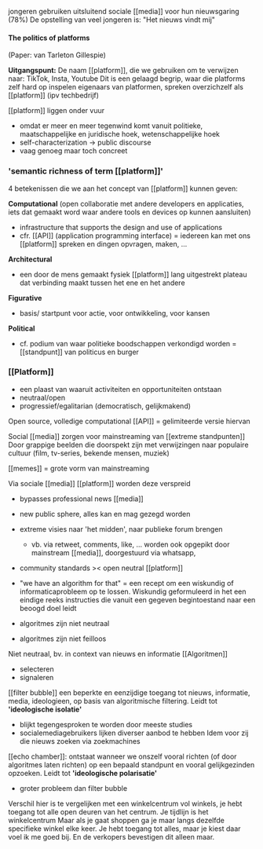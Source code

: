 
jongeren gebruiken uitsluitend sociale [[media]] voor hun nieuwsgaring (78%)
De opstelling van veel jongeren is: "Het nieuws vindt mij"

#### The politics of platforms
(Paper: van Tarleton Gillespie)

**Uitgangspunt:**
De naam [[platform]], die we gebruiken om te verwijzen naar: TikTok, Insta, Youtube
Dit is een gelaagd begrip, waar die platforms zelf hard op inspelen
eigenaars van platformen, spreken overzichzelf als [[platform]] (ipv techbedrijf)

[[platform]] liggen onder vuur
- omdat er meer en meer tegenwind komt vanuit politieke, maatschappelijke en juridische hoek, wetenschappelijke hoek
- self-characterization -> public discourse
- vaag genoeg maar toch concreet

### 'semantic richness of term [[platform]]'
4 betekenissen die we aan het concept van [[platform]] kunnen geven:

**Computational** (open collaboratie met andere developers en applicaties, iets dat gemaakt word waar andere tools en devices op kunnen aansluiten)
- infrastructure that supports the design and use of applications
- cfr. [[API]] (application programming interface) = iedereen kan met ons [[platform]] spreken en dingen opvragen, maken, ...

**Architectural**
- een door de mens gemaakt fysiek [[platform]] lang uitgestrekt plateau dat verbinding maakt tussen het ene en het andere

**Figurative**
- basis/ startpunt voor actie, voor ontwikkeling, voor kansen

**Political**
- cf. podium van waar politieke boodschappen verkondigd worden = [[standpunt]] van politicus en burger

### [[Platform]]
- een plaast van waaruit activiteiten en opportuniteiten ontstaan
- neutraal/open
- progressief/egalitarian (democratisch, gelijkmakend)


Open source, volledige computational
[[API]] = gelimiteerde versie hiervan

Social [[media]] zorgen voor mainstreaming van [[extreme standpunten]]
Door grappige beelden die doorspekt zijn met verwijzingen naar populaire cultuur (film, tv-series, bekende mensen, muziek)

[[memes]] = grote vorm van mainstreaming

Via sociale [[media]] [[platform]] worden deze verspreid
- bypasses professional news [[media]]
- new public sphere, alles kan en mag gezegd worden
- extreme visies naar 'het midden', naar publieke forum brengen
	- vb. via retweet, comments, like, ... worden ook opgepikt door mainstream [[media]], doorgestuurd via whatsapp,
- community standards >< open neutral [[platform]]
- "we have an algorithm for that"
	= een recept om een wiskundig of informaticaprobleem op te lossen. Wiskundig geformuleerd in het een eindige reeks instructies die vanuit een gegeven begintoestand naar een beoogd doel leidt

- algoritmes zijn niet neutraal
- algoritmes zijn niet feilloos

Niet neutraal, bv. in context van nieuws en informatie
[[Algoritmen]]
- selecteren
- signaleren

[[filter bubble]] een beperkte en eenzijdige toegang tot nieuws, informatie, media, ideologieen, op basis van algoritmische filtering. Leidt tot **'ideologische isolatie'**
- blijkt tegengesproken te worden door meeste studies
- socialemediagebruikers lijken diverser aanbod te hebben Idem voor zij die nieuws zoeken via zoekmachines

[[echo chamber]]: ontstaat wanneer we onszelf vooral richten (of door algoritmes laten richten) op een bepaald standpunt en vooral gelijkgezinden opzoeken. Leidt tot **'ideologische polarisatie'**
- groter probleem dan filter bubble

Verschil hier is te vergelijken met een winkelcentrum vol winkels, je hebt toegang tot alle open deuren van het centrum. Je tijdlijn is het winkelcentrum
Maar als je gaat shoppen ga je maar langs dezelfde specifieke winkel elke keer.
Je hebt toegang tot alles, maar je kiest daar voel ik me goed bij. En de verkopers bevestigen dit alleen maar.











